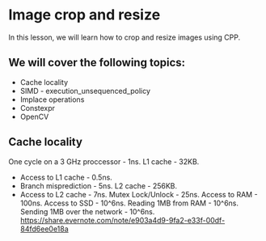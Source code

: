 # Image crop and resize

In this lesson, we will learn how to crop and resize images using CPP.

## We will cover the following topics:
- Cache locality
- SIMD - execution_unsequenced_policy
- Implace operations
- Constexpr
- OpenCV


## Cache locality
One cycle on a 3 GHz proccessor - 1ns.
L1 cache - 32KB.
- Access to L1 cache - 0.5ns.
- Branch misprediction - 5ns.
L2 cache - 256KB. 
- Access to L2 cache - 7ns.
Mutex Lock/Unlock - 25ns.
Access to RAM - 100ns.
Access to SSD - 10^6ns.
Reading 1MB from RAM - 10^6ns.
Sending 1MB over the network - 10^6ns.
https://share.evernote.com/note/e903a4d9-9fa2-e33f-00df-84fd6ee0e18a